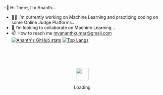 -👋 Hi There, I’m Ananth...
- 👨‍💻 I’m currently working on Machine Learning and practicing coding on some Online Judge Platforms...
- 👬 I’m looking to collaborate on Machine Learning...
- 📫 How to reach me mvananthkumar@gmail.com
[![Ananth's GitHub stats](https://github-readme-stats.vercel.app/api?username=Unbeknownstguy&theme=onedark&show_icons=true)](https://github.com/Unbeknownstguy/github-readme-stats)
[![Top Langs](https://github-readme-stats.vercel.app/api/top-langs/?username=Unbeknownstguy)](https://github.com/Unbeknownstguy/github-readme-stats)
<div align="center">
	<br>
	<br>
	<br>
	<br>
	<img src="https://enterprise.github.com/assets/spinners/octocat-spinner-128-26a44333917854c6794d55eac947b1277fced54f1f60c5df5d93431db8753bc5.gif" width="40" height="40">
	<p>Loading</p>
	<br>
	<br>
	<br>
	<br>
</div>
